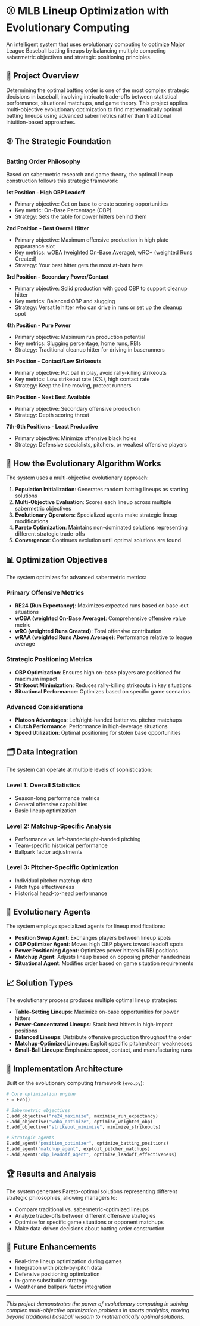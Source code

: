 # ⚾ MLB Lineup Optimization with Evolutionary Computing

An intelligent system that uses evolutionary computing to optimize Major League Baseball batting lineups by balancing multiple competing sabermetric objectives and strategic positioning principles.

## 🎯 Project Overview

Determining the optimal batting order is one of the most complex strategic decisions in baseball, involving intricate trade-offs between statistical performance, situational matchups, and game theory. This project applies multi-objective evolutionary optimization to find mathematically optimal batting lineups using advanced sabermetrics rather than traditional intuition-based approaches.

## ⚾ The Strategic Foundation

### Batting Order Philosophy
Based on sabermetric research and game theory, the optimal lineup construction follows this strategic framework:

**1st Position - High OBP Leadoff**  
- Primary objective: Get on base to create scoring opportunities
- Key metric: On-Base Percentage (OBP)
- Strategy: Sets the table for power hitters behind them

**2nd Position - Best Overall Hitter**  
- Primary objective: Maximum offensive production in high plate appearance slot
- Key metrics: wOBA (weighted On-Base Average), wRC+ (weighted Runs Created)
- Strategy: Your best hitter gets the most at-bats here

**3rd Position - Secondary Power/Contact**  
- Primary objective: Solid production with good OBP to support cleanup hitter
- Key metrics: Balanced OBP and slugging
- Strategy: Versatile hitter who can drive in runs or set up the cleanup spot

**4th Position - Pure Power**  
- Primary objective: Maximum run production potential
- Key metrics: Slugging percentage, home runs, RBIs
- Strategy: Traditional cleanup hitter for driving in baserunners

**5th Position - Contact/Low Strikeouts**  
- Primary objective: Put ball in play, avoid rally-killing strikeouts
- Key metrics: Low strikeout rate (K%), high contact rate
- Strategy: Keep the line moving, protect runners

**6th Position - Next Best Available**  
- Primary objective: Secondary offensive production
- Strategy: Depth scoring threat

**7th-9th Positions - Least Productive**  
- Primary objective: Minimize offensive black holes
- Strategy: Defensive specialists, pitchers, or weakest offensive players

## 🧬 How the Evolutionary Algorithm Works

The system uses a multi-objective evolutionary approach:

1. **Population Initialization**: Generates random batting lineups as starting solutions
2. **Multi-Objective Evaluation**: Scores each lineup across multiple sabermetric objectives
3. **Evolutionary Operators**: Specialized agents make strategic lineup modifications
4. **Pareto Optimization**: Maintains non-dominated solutions representing different strategic trade-offs
5. **Convergence**: Continues evolution until optimal solutions are found

## 📊 Optimization Objectives

The system optimizes for advanced sabermetric metrics:

### Primary Offensive Metrics
- **RE24 (Run Expectancy)**: Maximizes expected runs based on base-out situations
- **wOBA (weighted On-Base Average)**: Comprehensive offensive value metric
- **wRC (weighted Runs Created)**: Total offensive contribution
- **wRAA (weighted Runs Above Average)**: Performance relative to league average

### Strategic Positioning Metrics
- **OBP Optimization**: Ensures high on-base players are positioned for maximum impact
- **Strikeout Minimization**: Reduces rally-killing strikeouts in key situations
- **Situational Performance**: Optimizes based on specific game scenarios

### Advanced Considerations
- **Platoon Advantages**: Left/right-handed batter vs. pitcher matchups
- **Clutch Performance**: Performance in high-leverage situations
- **Speed Utilization**: Optimal positioning for stolen base opportunities

## 🗂️ Data Integration

The system can operate at multiple levels of sophistication:

### Level 1: Overall Statistics
- Season-long performance metrics
- General offensive capabilities
- Basic lineup optimization

### Level 2: Matchup-Specific Analysis
- Performance vs. left-handed/right-handed pitching
- Team-specific historical performance
- Ballpark factor adjustments

### Level 3: Pitcher-Specific Optimization
- Individual pitcher matchup data
- Pitch type effectiveness
- Historical head-to-head performance

## 🤖 Evolutionary Agents

The system employs specialized agents for lineup modifications:

- **Position Swap Agent**: Exchanges players between lineup spots
- **OBP Optimizer Agent**: Moves high OBP players toward leadoff spots
- **Power Positioning Agent**: Optimizes power hitters in RBI positions
- **Matchup Agent**: Adjusts lineup based on opposing pitcher handedness
- **Situational Agent**: Modifies order based on game situation requirements

## 📈 Solution Types

The evolutionary process produces multiple optimal lineup strategies:

- **Table-Setting Lineups**: Maximize on-base opportunities for power hitters
- **Power-Concentrated Lineups**: Stack best hitters in high-impact positions
- **Balanced Lineups**: Distribute offensive production throughout the order
- **Matchup-Optimized Lineups**: Exploit specific pitcher/team weaknesses
- **Small-Ball Lineups**: Emphasize speed, contact, and manufacturing runs

## 🎲 Implementation Architecture

Built on the evolutionary computing framework (`evo.py`):

```python
# Core optimization engine
E = Evo()

# Sabermetric objectives
E.add_objective("re24_maximize", maximize_run_expectancy)
E.add_objective("woba_optimize", optimize_weighted_obp)
E.add_objective("strikeout_minimize", minimize_strikeouts)

# Strategic agents
E.add_agent("position_optimizer", optimize_batting_positions)
E.add_agent("matchup_agent", exploit_pitcher_matchups)
E.add_agent("obp_leadoff_agent", optimize_leadoff_effectiveness)
```

## 🏆 Results and Analysis

The system generates Pareto-optimal solutions representing different strategic philosophies, allowing managers to:

- Compare traditional vs. sabermetric-optimized lineups
- Analyze trade-offs between different offensive strategies
- Optimize for specific game situations or opponent matchups
- Make data-driven decisions about batting order construction

## 🚀 Future Enhancements

- Real-time lineup optimization during games
- Integration with pitch-by-pitch data
- Defensive positioning optimization
- In-game substitution strategy
- Weather and ballpark factor integration

---

*This project demonstrates the power of evolutionary computing in solving complex multi-objective optimization problems in sports analytics, moving beyond traditional baseball wisdom to mathematically optimal solutions.*